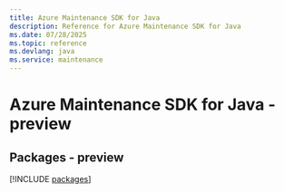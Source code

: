 ```yaml
---
title: Azure Maintenance SDK for Java
description: Reference for Azure Maintenance SDK for Java
ms.date: 07/28/2025
ms.topic: reference
ms.devlang: java
ms.service: maintenance
---
```

# Azure Maintenance SDK for Java - preview
## Packages - preview
[!INCLUDE [packages](maintenance-index.md)]